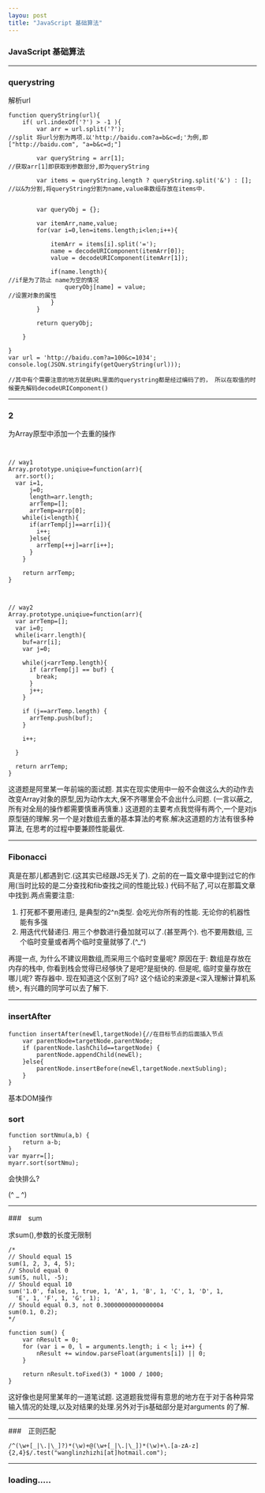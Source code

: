 ```yaml
---
layou: post
title: "JavaScript 基础算法"
---
```




### JavaScript 基础算法





<hr />

### querystring

解析url

```
function queryString(url){
	if( url.indexOf('?') > -1 ){
		var arr = url.split('?');											//split 将url分割为两项.以'http://baidu.com?a=b&c=d;'为例,即["http://baidu.com", "a=b&c=d;"]

		var queryString = arr[1];											//获取arr[1]即获取到参数部分,即为queryString

		var items = queryString.length ? queryString.split('&') : [];		//以&为分割,将queryString分割为name,value串数组存放在items中.


		var queryObj = {};
		
		var itemArr,name,value;
		for(var i=0,len=items.length;i<len;i++){

			itemArr = items[i].split('=');
			name = decodeURIComponent(itemArr[0]);
			value = decodeURIComponent(itemArr[1]);

			if(name.length){												//if是为了防止 name为空的情况
				queryObj[name] = value;										//设置对象的属性
			}
		}
		 
		return queryObj;
		
	}
	
}
var url = 'http://baidu.com?a=100&c=1034';
console.log(JSON.stringify(getQueryString(url)));

//其中有个需要注意的地方就是URL里面的querystring都是经过编码了的， 所以在取值的时候要先解码decodeURIComponent()
```





<hr />

###  2

为Array原型中添加一个去重的操作

```


// way1
Array.prototype.uniqiue=function(arr){
  arr.sort();
  var i=1,
      j=0;
      length=arr.length;
      arrTemp=[];
      arrTemp=arrp[0];
    while(i<length){
      if(arrTemp[j]==arr[i]){
        i++;
      }else{
        arrTemp[++j]=arr[i++];
      }
    }

    return arrTemp;
}



// way2
Array.prototype.uniqiue=function(arr){
  var arrTemp=[];
  var i=0;
  while(i<arr.length){
    buf=arr[i];
    var j=0;

    while(j<arrTemp.length){
      if (arrTemp[j] == buf) {
        break;
      }
      j++;
    }

    if (j==arrTemp.length) {
      arrTemp.push(buf);
    }

    i++;

  }

  return arrTemp;
}

```



这道题是阿里某一年前端的面试题. 其实在现实使用中一般不会做这么大的动作去改变Array对象的原型,因为动作太大,保不齐哪里会不会出什么问题. (一言以蔽之, 所有对全局的操作都需要慎重再慎重.) 这道题的主要考点我觉得有两个,一个是对js原型链的理解.另一个是对数组去重的基本算法的考察.解决这道题的方法有很多种算法, 在思考的过程中要兼顾性能最优.





<hr />

### Fibonacci

真是在那儿都遇到它.(这其实已经跟JS无关了). 之前的在一篇文章中提到过它的作用(当时比较的是二分查找和fib查找之间的性能比较.) 代码不贴了,可以在那篇文章中找到.两点需要注意: 

1. 打死都不要用递归, 是典型的2^n类型. 会吃光你所有的性能. 无论你的机器性能有多强
2. 用迭代代替递归. 用三个参数进行叠加就可以了.(甚至两个). 也不要用数组, 三个临时变量或者两个临时变量就够了.(^_^)



再提一点, 为什么不建议用数组,而采用三个临时变量呢? 原因在于: 数组是存放在内存的栈中, 你看到栈会觉得已经够快了是吧?是挺快的. 但是呢, 临时变量存放在哪儿呢? 寄存器中. 现在知道这个区别了吗?  这个结论的来源是<深入理解计算机系统>, 有兴趣的同学可以去了解下.



<hr />

### insertAfter

```
function insertAfter(newEl,targetNode){//在目标节点的后面插入节点
	var parentNode=targetNode.parentNode;
	if (parentNode.lashChild==targetNode) {
		parentNode.appendChild(newEl);
	}else{
		parentNode.insertBefore(newEl,targetNode.nextSubling);
	}
}
```

基本DOM操作



### sort

```
function sortNmu(a,b) {
	return a-b;
}
var myarr=[];
myarr.sort(sortNmu);
```

会快排么?

(^ _ ^)



<hr />

###　sum

求sum(),参数的长度无限制

```
/*
// Should equal 15
sum(1, 2, 3, 4, 5);
// Should equal 0
sum(5, null, -5);
// Should equal 10
sum('1.0', false, 1, true, 1, 'A', 1, 'B', 1, 'C', 1, 'D', 1,
  'E', 1, 'F', 1, 'G', 1);
// Should equal 0.3, not 0.30000000000000004
sum(0.1, 0.2);
*/

function sum() {
    var nResult = 0;
    for (var i = 0, l = arguments.length; i < l; i++) {
        nResult += window.parseFloat(arguments[i]) || 0;
    }

    return nResult.toFixed(3) * 1000 / 1000;
}

```

这好像也是阿里某年的一道笔试题. 这道题我觉得有意思的地方在于对于各种异常输入情况的处理,以及对结果的处理.另外对于js基础部分是对arguments 的了解.



<hr />

###　正则匹配

```
/^(\w+[_|\.|\_]?)*(\w)+@(\w+[_|\.|\_])*(\w)+\.[a-zA-z]{2,4}$/.test("wanglinzhizhi[at]hotmail.com");
```







<hr />

### loading.....

